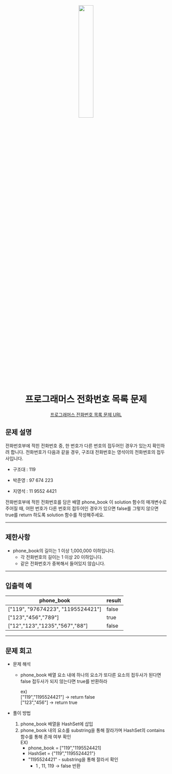 <div align="center">
<img src="" width = "30%" height="30%">

# 프로그래머스 전화번호 목록 문제
[프로그래머스 전화번호 목록 문제 URL](https://school.programmers.co.kr/learn/courses/30/lessons/42577)

</div>



## 문제 설명
전화번호부에 적힌 전화번호 중, 한 번호가 다른 번호의 접두어인 경우가 있는지 확인하려 합니다.
전화번호가 다음과 같을 경우, 구조대 전화번호는 영석이의 전화번호의 접두사입니다.

* 구조대 : 119

* 박준영 : 97 674 223

* 지영석 : 11 9552 4421

전화번호부에 적힌 전화번호를 담은 배열 phone_book 이 solution 함수의 매개변수로 주어질 때, 어떤 번호가 다른 번호의 접두어인 경우가 있으면 false를 그렇지 않으면 true를 return 하도록 solution 함수를 작성해주세요.

---

## 제한사항
* phone_book의 길이는 1 이상 1,000,000 이하입니다.
    * 각 전화번호의 길이는 1 이상 20 이하입니다.
    * 같은 전화번호가 중복해서 들어있지 않습니다.

---
## 입출력 예

|phone_book|result|
|----|---|
|["119", "97674223", "1195524421"]|false|
|["123","456","789"]|true|
|["12","123","1235","567","88"]|false|

---
## 문제 회고

* 문제 해석
    * phone_book 배열 요소 내에 하나의 요소가 또다른 요소의 접두사가 된다면 false 접두사가 되지 않는다면 true를 반환하라
    
        ex)  
            ["119","1195524421"] -> return false <br>
            ["123","456"] -> return true

    
* 풀이 방법
    1. phone_book 배열을 HashSet에 삽입
    2. phone_book 내의 요소를 substring을 통해 잘라가며 HashSet의 contains함수를 통해 존재 여부 확인 <br>
        EX)
        * phone_book = ["119","1195524421]
        * HashSet = {"119","1195524421"}
        * "1195524421" - substring을 통해 잘라서 확인
            * 1 , 11, 119 -> false 반환

